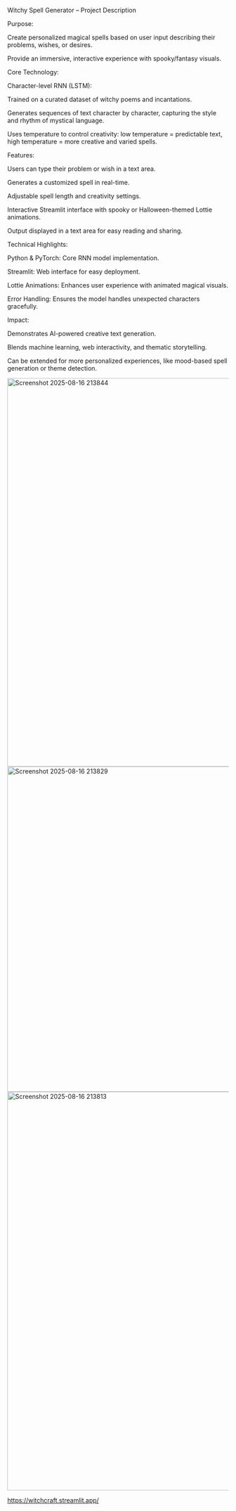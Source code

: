 Witchy Spell Generator – Project Description

Purpose:

Create personalized magical spells based on user input describing their problems, wishes, or desires.

Provide an immersive, interactive experience with spooky/fantasy visuals.

Core Technology:

Character-level RNN (LSTM):

Trained on a curated dataset of witchy poems and incantations.

Generates sequences of text character by character, capturing the style and rhythm of mystical language.

Uses temperature to control creativity: low temperature = predictable text, high temperature = more creative and varied spells.

Features:

Users can type their problem or wish in a text area.

Generates a customized spell in real-time.

Adjustable spell length and creativity settings.

Interactive Streamlit interface with spooky or Halloween-themed Lottie animations.

Output displayed in a text area for easy reading and sharing.

Technical Highlights:

Python & PyTorch: Core RNN model implementation.

Streamlit: Web interface for easy deployment.

Lottie Animations: Enhances user experience with animated magical visuals.

Error Handling: Ensures the model handles unexpected characters gracefully.

Impact:

Demonstrates AI-powered creative text generation.

Blends machine learning, web interactivity, and thematic storytelling.

Can be extended for more personalized experiences, like mood-based spell generation or theme detection.

<img width="1906" height="884" alt="Screenshot 2025-08-16 213844" src="https://github.com/user-attachments/assets/04434601-b02b-4cad-804b-90ed3cb7430f" />
<img width="1798" height="740" alt="Screenshot 2025-08-16 213829" src="https://github.com/user-attachments/assets/fcedab80-f4d3-4d48-8b24-9938516b3ec0" />
<img width="1886" height="907" alt="Screenshot 2025-08-16 213813" src="https://github.com/user-attachments/assets/39d52e7b-18c3-4c8b-b649-c08151e0c269" />

https://witchcraft.streamlit.app/
